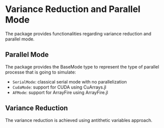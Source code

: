 # Variance Reduction and Parallel Mode

The package provides functionalities regarding variance reduction and parallel mode.

## Parallel Mode
The package provides the BaseMode type to represent the type of parallel processe that is going to simulate:

* `SerialMode`: classical serial mode with no parallelization
* `CudaMode`: support for CUDA using CuArrays.jl
* `AFMode`: support for ArrayFire using ArrayFire.jl


## Variance Reduction
The variance reduction is achieved using antithetic variables approach.